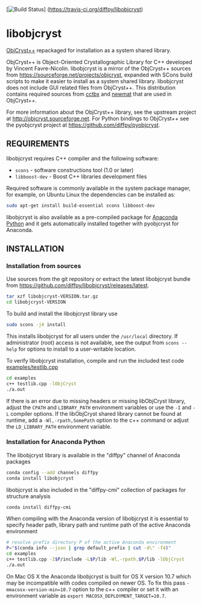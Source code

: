 [![Build Status](https://travis-ci.org/diffpy/libobjcryst.svg?branch=master)]
(https://travis-ci.org/diffpy/libobjcryst)

# libobjcryst

[ObjCryst++](http://objcryst.sourceforge.net) repackaged
for installation as a system shared library.

ObjCryst++ is Object-Oriented Crystallographic Library for C++ developed
by Vincent Favre-Nicolin.  libobjcryst is a mirror of the
ObjCryst++ sources from https://sourceforge.net/projects/objcryst,
expanded with SCons build scripts to make it easier to install as
a system shared library.  libobjcryst does not include GUI related
files from ObjCryst++.  This distribution contains required
sources from [cctbx](http://cctbx.sourceforge.net/current/) and
[newmat](http://www.robertnz.net/nm_intro.htm) that are used in
ObjCryst++.

For more information about the ObjCryst++ library, see the upstream project at
http://objcryst.sourceforge.net.  For Python bindings to ObjCryst++ see the
pyobjcryst project at https://github.com/diffpy/pyobjcryst.


## REQUIREMENTS

libobjcryst requires C++ compiler and the following software:

* `scons` - software constructions tool (1.0 or later)
* `libboost-dev` - Boost C++ libraries development files

Required software is commonly available in the system package manager,
for example, on Ubuntu Linux the dependencies can be installed as:

```sh
sudo apt-get install build-essential scons libboost-dev
```

libobjcryst is also available as a pre-compiled package for
[Anaconda Python](https://www.continuum.io/downloads) and it
gets automatically installed together with pyobjcryst for
Anaconda.


## INSTALLATION

### Installation from sources

Use sources from the git repository or extract the latest libobjcryst
bundle from https://github.com/diffpy/libobjcryst/releases/latest.

```sh
tar xzf libobjcryst-VERSION.tar.gz
cd libobjcryst-VERSION
```

To build and install the libobjcryst library use

```sh
sudo scons -j4 install
```

This installs libobjcryst for all users under the `/usr/local` directory.
If administrator (root) access is not available, see the output from
`scons --help` for options to install to a user-writable location.

To verify libobjcryst installation, compile and run the included
test code [examples/testlib.cpp](examples/testlib.cpp)

```sh
cd examples
c++ testlib.cpp -lObjCryst
./a.out
```

If there is an error due to missing headers or missing libObjCryst
library, adjust the `CPATH` and `LIBRARY_PATH` environment variables or
use the `-I` and `-L` compiler options.  If the libObjCryst shared library
cannot be found at runtime, add a `-Wl,-rpath,SomePath` option to the
c++ command or adjust the `LD_LIBRARY_PATH` environment variable.

### Installation for Anaconda Python

The libobjcryst library is available in the "diffpy" channel of Anaconda
packages

```sh
conda config --add channels diffpy
conda install libobjcryst
```

libobjcryst is also included in the "diffpy-cmi" collection of packages
for structure analysis

```sh
conda install diffpy-cmi
```

When compiling with the Anaconda version of libobjcryst it is essential to
specify header path, library path and runtime path of the active Anaconda
environment

```sh
# resolve prefix directory P of the active Anaconda environment
P="$(conda info --json | grep default_prefix | cut -d\" -f4)"
cd examples
c++ testlib.cpp -I$P/include -L$P/lib -Wl,-rpath,$P/lib -lObjCryst
./a.out
```

On Mac OS X the Anaconda libobjcryst is built for OS X version
10.7 which may be incompatible with codes compiled on newer OS.
To fix this pass `-mmacosx-version-min=10.7` option to the
c++ compiler or set it with an environment variable as
`export MACOSX_DEPLOYMENT_TARGET=10.7`.
